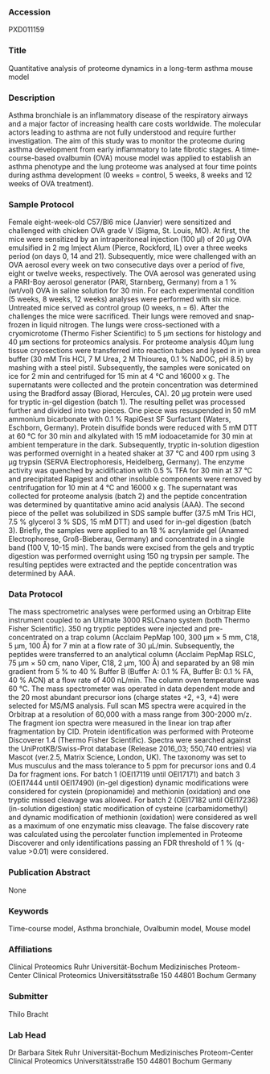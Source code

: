 ### Accession
PXD011159

### Title
Quantitative analysis of proteome dynamics in a long-term asthma mouse model

### Description
Asthma bronchiale is an inflammatory disease of the respiratory airways and a major factor of increasing health care costs worldwide. The molecular actors leading to asthma are not fully understood and require further investigation. The aim of this study was to monitor the proteome during asthma development from early inflammatory to late fibrotic stages. A time-course-based ovalbumin (OVA) mouse model was applied to establish an asthma phenotype and the lung proteome was analysed at four time points during asthma development (0 weeks = control, 5 weeks, 8 weeks and 12 weeks of OVA treatment).

### Sample Protocol
Female eight-week-old C57/Bl6 mice (Janvier) were sensitized and challenged with chicken OVA grade V (Sigma, St. Louis, MO). At first, the mice were sensitized by an intraperitoneal injection (100 μl) of 20 μg OVA emulsified in 2 mg Imject Alum (Pierce, Rockford, IL) over a three weeks period (on days 0, 14 and 21). Subsequently, mice were challenged with an OVA aerosol every week on two consecutive days over a period of five, eight or twelve weeks, respectively. The OVA aerosol was generated using a PARI-Boy aerosol generator (PARI, Starnberg, Germany) from a 1 % (wt/vol) OVA in saline solution for 30 min. For each experimental condition (5 weeks, 8 weeks, 12 weeks) analyses were performed with six mice. Untreated mice served as control group (0 weeks, n = 6). After the challenges the mice were sacrificed. Their lungs were removed and snap-frozen in liquid nitrogen. The lungs were cross-sectioned with a cryomicrotome (Thermo Fisher Scientific) to 5 µm sections for histology and 40 µm sections for proteomics analysis. For proteome analysis 40µm lung tissue cryosections were transferred into reaction tubes and lysed in in urea buffer (30 mM Tris HCl, 7 M Urea, 2 M Thiourea, 0.1 % NaDOC, pH 8.5) by mashing with a steel pistil. Subsequently, the samples were sonicated on ice for 2 min and centrifuged for 15 min at 4 °C and 16000 x g. The supernatants were collected and the protein concentration was determined using the Bradford assay (Biorad, Hercules, CA). 20 µg protein were used for tryptic in-gel digestion (batch 1). The resulting pellet was processed further and divided into two pieces. One piece was resuspended in 50 mM ammonium bicarbonate with 0.1 % RapiGest SF Surfactant (Waters, Eschborn, Germany). Protein disulfide bonds were reduced with 5 mM DTT at 60 °C for 30 min and alkylated with 15 mM iodoacetamide for 30 min at ambient temperature in the dark. Subsequently, tryptic in-solution digestion was performed overnight in a heated shaker at 37 °C and 400 rpm using 3 µg trypsin (SERVA Electrophoresis, Heidelberg, Germany). The enzyme activity was quenched by acidification with 0.5 % TFA for 30 min at 37 °C and precipitated Rapigest and other insoluble components were removed by centrifugation for 10 min at 4 °C and 16000 x g. The supernatant was collected for proteome analysis (batch 2) and the peptide concentration was determined by quantitative amino acid analysis (AAA). The second piece of the pellet was solubilized in SDS sample buffer (37.5 mM Tris HCl, 7.5 % glycerol 3 % SDS, 15 mM DTT) and used for in-gel digestion (batch 3). Briefly, the samples were applied to an 18 % acrylamide gel (Anamed Electrophorese, Groß-Bieberau, Germany) and concentrated in a single band (100 V, 10-15 min). The bands were excised from the gels and tryptic digestion was performed overnight using 150 ng trypsin per sample. The resulting peptides were extracted and the peptide concentration was determined by AAA.

### Data Protocol
The mass spectrometric analyses were performed using an Orbitrap Elite instrument coupled to an Ultimate 3000 RSLCnano system (both Thermo Fisher Scientific). 350 ng tryptic peptides were injected and pre-concentrated on a trap column (Acclaim PepMap 100, 300 μm × 5 mm, C18, 5 μm, 100 Å) for 7 min at a flow rate of 30 µL/min. Subsequently, the peptides were transferred to an analytical column (Acclaim PepMap RSLC, 75 μm × 50 cm, nano Viper, C18, 2 μm, 100 Å) and separated by an 98 min gradient from 5 % to 40 % Buffer B (Buffer A: 0.1 % FA, Buffer B: 0.1 % FA, 40 % ACN) at a flow rate of 400 nL/min. The column oven temperature was 60 °C. The mass spectrometer was operated in data dependent mode and the 20 most abundant precursor ions (charge states +2, +3, +4) were selected for MS/MS analysis. Full scan MS spectra were acquired in the Orbitrap at a resolution of 60,000 with a mass range from 300-2000 m/z. The fragment ion spectra were measured in the linear ion trap after fragmentation by CID. Protein identification was performed with Proteome Discoverer 1.4 (Thermo Fisher Scientific). Spectra were searched against the UniProtKB/Swiss-Prot database (Release 2016_03; 550,740 entries) via Mascot (ver.2.5, Matrix Science, London, UK). The taxonomy was set to Mus musculus and the mass tolerance to 5 ppm for precursor ions and 0.4 Da for fragment ions. For batch 1 (OEI17119 until OEI17171) and batch 3 (OEI17444 until OEI17490) (in-gel digestion) dynamic modifications were considered for cystein (propionamide) and methionin (oxidation) and one tryptic missed cleavage was allowed. For batch 2 (OEI17182 until OEI17236) (in-solution digestion) static modification of cysteine (carbamidomethyl) and dynamic modification of methionin (oxidation) were considered as well as a maximum of one enzymatic miss cleavage. The false discovery rate was calculated using the percolater function implemented in Proteome Discoverer and only identifications passing an FDR threshold of 1 % (q-value >0.01) were considered.

### Publication Abstract
None

### Keywords
Time-course model, Asthma bronchiale, Ovalbumin model, Mouse model

### Affiliations
Clinical Proteomics
Ruhr Universität-Bochum Medizinisches Proteom-Center Clinical Proteomics  Universitätsstraße 150 44801 Bochum Germany

### Submitter
Thilo Bracht

### Lab Head
Dr Barbara Sitek
Ruhr Universität-Bochum Medizinisches Proteom-Center Clinical Proteomics  Universitätsstraße 150 44801 Bochum Germany


